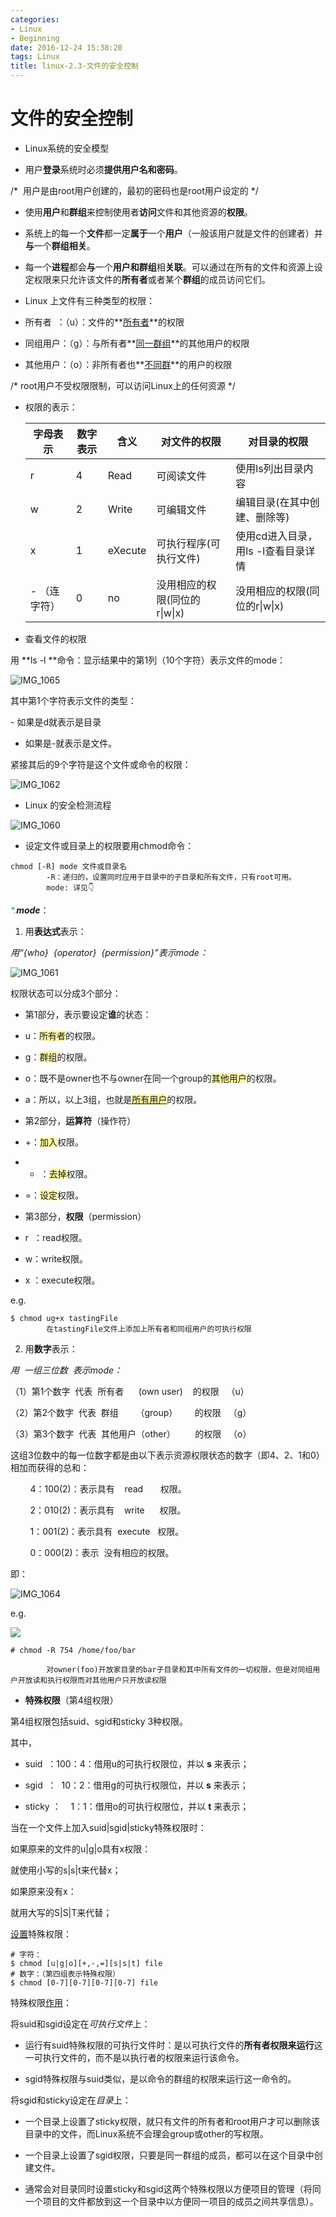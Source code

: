 ```yaml
---
categories:
- Linux
- Beginning
date: 2016-12-24 15:38:20
tags: Linux
title: linux-2.3-文件的安全控制
---
```


# 文件的安全控制

- Linux系统的安全模型

- 用户**登录**系统时必须**提供用户名和密码**。

/*  用户是由root用户创建的，最初的密码也是root用户设定的 \*/

- 使用**用户**和**群组**来控制使用者**访问**文件和其他资源的**权限**。
  
- 系统上的每一个**文件**都一定**属于**一个**用户**（一般该用户就是文件的创建者）并**与**一个**群组相关**。
  
- 每一个**进程**都会**与**一个**用户和群组**相**关联**。可以通过在所有的文件和资源上设定权限来只允许该文件的**所有者**或者某个**群组**的成员访问它们。

- Linux 上文件有三种类型的权限：

- 所有者  ：（u）：文件的**<u>所有者</u>**的权限
  
- 同组用户：（g）：与所有者**<u>同一群组</u>**的其他用户的权限
  
- 其他用户：（o）：非所有者也**<u>不同群</u>**的用户的权限

/* root用户不受权限限制，可以访问Linux上的任何资源 \*/

- 权限的表示：

  | 字母表示     | 数字表示 | 含义    | 对文件的权限                  | 对目录的权限                        |
  | ------------ | -------- | ------- | ----------------------------- | ----------------------------------- |
  | r            | 4        | Read    | 可阅读文件                    | 使用ls列出目录内容                  |
  | w            | 2        | Write   | 可编辑文件                    | 编辑目录(在其中创建、删除等)        |
  | x            | 1        | eXecute | 可执行程序(可执行文件)        | 使用cd进入目录，用ls -l查看目录详情 |
  | - （连字符） | 0        | no      | 没用相应的权限(同位的r\|w\|x) | 没用相应的权限(同位的r\|w\|x)       |

- 查看文件的权限

用 **ls -l **命令：显示结果中的第1列（10个字符）表示文件的mode：

![IMG_1065](http://ww3.sinaimg.cn/large/006tNc79gy1g60eo9tu5zj306n02j74b.jpg)

<p align="left">其中第1个字符表示文件的类型：</p>
- 如果是d就表示是目录
  
- 如果是-就表示是文件。

紧接其后的9个字符是这个文件或命令的权限：

![IMG_1062](http://ww2.sinaimg.cn/large/006tNc79gy1g60ep4llfaj30ax02fglj.jpg)

- Linux 的安全检测流程

![IMG_1060](http://ww4.sinaimg.cn/large/006tNc79ly1g60epak066j30go072aak.jpg)

- 设定文件或目录上的权限要用chmod命令：

```
chmod [-R] mode 文件或目录名
        -R：递归的，设置同时应用于目录中的子目录和所有文件，只有root可用。
        mode: 详见👇
```

<span style="color: rgb(38, 180, 80);">_\*._</span>**_mode_**：

1. 用**表达式**表示：

_用“{who}  {operator}  {permission}”表示mode：_

![IMG_1061](http://ww1.sinaimg.cn/large/006tNc79ly1g60eps4gcej30go03nmxf.jpg)

权限状态可以分成3个部分：

- 第1部分，表示要设定**谁**的状态：

- u：<span style="background-color: rgb(255, 250, 165);">所有者</span>的权限。
  
- g：<span style="background-color: rgb(255, 250, 165);">群组</span>的权限。
  
- o：既不是owner也不与owner在同一个group的<span style="background-color: rgb(255, 250, 165);">其他用户</span>的权限。
  
- a：所以，以上3组，也就是<span style="background-color: rgb(255, 250, 165);"><u>所有用户</u></span>的权限。

- 第2部分，**运算符**（操作符）

- +：<span style="background-color: rgb(255, 250, 165);">加入</span>权限。
  
- - ：<span style="background-color: rgb(255, 250, 165);">去掉</span>权限。
  
- \=：<span style="background-color: rgb(255, 250, 165);">设定</span>权限。

- 第3部分，**权限**（permission）

- r  ：read权限。
  
- w：write权限。
  
- x ：execute权限。

e.g.

```
$ chmod ug+x tastingFile
        在tastingFile文件上添加上所有者和同组用户的可执行权限
```

2. 用**数字**表示：

_用  一组三位数  表示mode：_

（1）第1个数字  代表  所有者      (own user)    的权限   （u）

（2）第2个数字  代表  群组       （group）       的权限   （g）

（3）第3个数字  代表  其他用户（other）        的权限   （o）

这组3位数中的每一位数字都是由以下表示资源权限状态的数字（即4、2、1和0）相加而获得的总和：

        4：100(2)：表示具有    read       权限。

        2：010(2)：表示具有    write      权限。

        1：001(2)：表示具有  execute   权限。

        0：000(2)：表示  没有相应的权限。

即：

![IMG_1064](http://ww3.sinaimg.cn/large/006tNc79ly1g60eq5o2mej30go05i3z4.jpg)

e.g.

![](http://ww2.sinaimg.cn/large/006tNc79ly1g60eqx53n4j30e204jwep.jpg)

```
# chmod -R 754 /home/foo/bar

        对owner(foo)开放家目录的bar子目录和其中所有文件的一切权限，但是对同组用户开放读和执行权限而对其他用户只开放读权限
```

- **特殊权限**（第4组权限）

第4组权限包括suid、sgid和sticky 3种权限。

其中，

- suid  ：100：4：借用u的可执行权限位，并以 **s** 来表示；  
  
- sgid  ：  10：2：借用g的可执行权限位，并以 **s** 来表示；
  
- sticky ：    1：1：借用o的可执行权限位，并以 **t** 来表示；

当在一个文件上加入suid|sgid|sticky特殊权限时：

如果原来的文件的u|g|o具有x权限：

就使用小写的s|s|t来代替x；

如果原来没有x：

就用大写的S|S|T来代替；

<u>设置</u>特殊权限：

```
# 字符：
$ chmod [u|g|o][+,-,=][s|s|t] file
# 数字：（第四组表示特殊权限）
$ chmod [0-7][0-7][0-7][0-7] file
```

特殊权限<u>作用</u>：

将suid和sgid设定在*可执行文件*上：

- 运行有suid特殊权限的可执行文件时：是以可执行文件的**所有者权限来运行**这一可执行文件的，而不是以执行者的权限来运行该命令。
  
- sgid特殊权限与suid类似，是以命令的群组的权限来运行这一命令的。

将sgid和sticky设定在*目录*上：  

- 一个目录上设置了sticky权限，就只有文件的所有者和root用户才可以删除该目录中的文件，而Linux系统不会理会group或other的写权限。
  
- 一个目录上设置了sgid权限，只要是同一群组的成员，都可以在这个目录中创建文件。
  
- 通常会对目录同时设置sticky和sgid这两个特殊权限以方便项目的管理（将同一个项目的文件都放到这一个目录中以方便同一项目的成员之间共享信息）。

